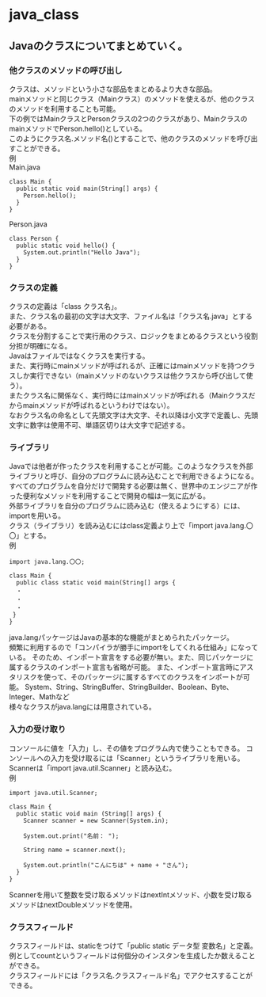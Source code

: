 # java_class
## Javaのクラスについてまとめていく。
### 他クラスのメソッドの呼び出し  
クラスは、メソッドという小さな部品をまとめるより大きな部品。  
mainメソッドと同じクラス（Mainクラス）のメソッドを使えるが、他のクラスのメソッドを利用することも可能。  
下の例ではMainクラスとPersonクラスの2つのクラスがあり、MainクラスのmainメソッドでPerson.hello()としている。    
このようにクラス名.メソッド名()とすることで、他のクラスのメソッドを呼び出すことができる。  
例  
Main.java
```
class Main {
  public static void main(String[] args) {
    Person.hello();
  }
}
```
  
Person.java
```
class Person {
  public static void hello() {
    System.out.println("Hello Java");
  }
}
```

### クラスの定義  
クラスの定義は「class クラス名」。  
また、クラス名の最初の文字は大文字、ファイル名は「クラス名.java」とする必要がある。  
クラスを分割することで実行用のクラス、ロジックをまとめるクラスという役割分担が明確になる。  
Javaはファイルではなくクラスを実行する。  
また、実行時にmainメソッドが呼ばれるが、正確にはmainメソッドを持つクラスしか実行できない（mainメソッドのないクラスは他クラスから呼び出して使う）。  
またクラス名に関係なく、実行時にはmainメソッドが呼ばれる（Mainクラスだからmainメソッドが呼ばれるというわけではない）。  
なおクラス名の命名として先頭文字は大文字、それ以降は小文字で定義し、先頭文字に数字は使用不可、単語区切りは大文字で記述する。

### ライブラリ
Javaでは他者が作ったクラスを利用することが可能。このようなクラスを外部ライブラリと呼び、自分のプログラムに読み込むことで利用できるようになる。  
すべてのプログラムを自分だけで開発する必要は無く、世界中のエンジニアが作った便利なメソッドを利用することで開発の幅は一気に広がる。  
外部ライブラリを自分のプログラムに読み込む（使えるようにする）には、importを用いる。  
クラス（ライブラリ）を読み込むにはclass定義より上で「import java.lang.〇〇」とする。  
例
```
import java.lang.〇〇;

class Main {
  public class static void main(String[] args {
  ・
  ・
  ・
 }
}
```
java.langパッケージはJavaの基本的な機能がまとめられたパッケージ。  
頻繁に利用するので「コンパイラが勝手にimportをしてくれる仕組み」になっている。
そのため、インポート宣言をする必要が無い。また、同じパッケージに属するクラスのインポート宣言も省略が可能。
また、インポート宣言時にアスタリスクを使って、そのパッケージに属するすべてのクラスをインポートが可能。
System、String、StringBuffer、StringBuilder、Boolean、Byte、Integer、Mathなど  
様々なクラスがjava.langには用意されている。  
  
### 入力の受け取り
コンソールに値を「入力」し、その値をプログラム内で使うこともできる。
コンソールへの入力を受け取るには「Scanner」というライブラリを用いる。  
Scannerは「import java.util.Scanner」と読み込む。  
例
```
import java.util.Scanner;

class Main {
  public static void main (String[] args) {
    Scanner scanner = new Scanner(System.in);
    
    System.out.print("名前： ");

    String name = scanner.next();

    System.out.println("こんにちは" + name + "さん");
  }
}
```
Scannerを用いて整数を受け取るメソッドはnextIntメソッド、小数を受け取るメソッドはnextDoubleメソッドを使用。
  
### クラスフィールド
クラスフィールドは、staticをつけて「public static データ型 変数名」と定義。  
例としてcountというフィールドは何個分のインスタンを生成したか数えることができる。  
クラスフィールドには「クラス名.クラスフィールド名」でアクセスすることができる。  
